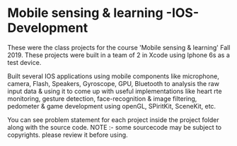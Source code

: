 # Mobile sensing & learning -IOS-Development
These were the class projects for the course 'Mobile sensing & learning' Fall 2019. These projects were built in a team of 2 in Xcode using Iphone 6s as a test device.

Built several IOS applications using mobile components like microphone, camera, Flash, Speakers, Gyroscope, GPU, Bluetooth to analysis the raw input data & using it to come up with useful implementations like heart rte monitoring, gesture detection, face-recognition & image filtering, pedometer & game development using openGL, SPiritKit, SceneKit, etc.

You can see problem statement for each project inside the project folder along with the source code. NOTE :- some sourcecode may be subject to copyrights. please review it before using.
